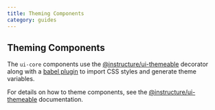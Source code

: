 ```yaml
---
title: Theming Components
category: guides
---
```


## Theming Components

The `ui-core` components use the [@instructure/ui-themeable](#themeable) decorator along
with a [babel plugin](#babel-plugin-themeable-styles) to import CSS styles and generate theme
variables.

For details on how to theme components, see the [@instructure/ui-themeable](#themeable) documentation.
